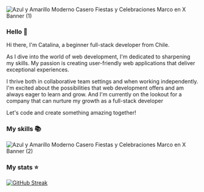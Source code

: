 
![Azul y Amarillo Moderno Casero Fiestas y Celebraciones Marco en X Banner (1)](https://github.com/CatalinaScheleff/CatalinaScheleff/assets/122483646/6aedb831-c33c-4847-8dd4-8f0d651c99b3)
### Hello 👋

Hi there, I'm Catalina, a beginner full-stack developer from Chile.

As I dive into the world of web development, I'm dedicated to sharpening my skills. My passion is creating user-friendly web applications that deliver exceptional experiences.

I thrive both in collaborative team settings and when working independently. I'm excited about the possibilities that web development offers and am always eager to learn and grow. And I'm currently on the lookout for a company that can nurture my growth as a full-stack developer

Let's code and create something amazing together!

### My skills 📚
![Azul y Amarillo Moderno Casero Fiestas y Celebraciones Marco en X Banner (2)](https://github.com/CatalinaScheleff/CatalinaScheleff/assets/122483646/8d3b31e7-dbdc-40e7-bc4a-e3ee70a8aeba)

### My stats ⭐
[![GitHub Streak](https://streak-stats.demolab.com/?user=CatalinaScheleff&theme=highcontrast&mode=weekly)](https://git.io/streak-stats)


<!--
**CatalinaScheleff/CatalinaScheleff** is a ✨ _special_ ✨ repository because its `README.md` (this file) appears on your GitHub profile.

Here are some ideas to get you started:

- 🔭 I’m currently working on ...
- 🌱 I’m currently learning ...
- 👯 I’m looking to collaborate on ...
- 🤔 I’m looking for help with ...
- 💬 Ask me about ...
- 📫 How to reach me: ...
- 😄 Pronouns: ...
- ⚡ Fun fact: ...
-->

